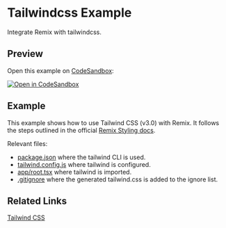 # Tailwindcss Example

Integrate Remix with tailwindcss.

## Preview

Open this example on [CodeSandbox](https://codesandbox.io/s/remix-tailwind-2x8pg):

[![Open in CodeSandbox](https://codesandbox.io/static/img/play-codesandbox.svg)](https://codesandbox.io/s/github/remix-run/examples/tree/main/tailwindcss)

## Example

This example shows how to use Tailwind CSS (v3.0) with Remix. It follows the steps outlined in the official [Remix Styling docs](https://remix.run/guides/styling#tailwind).

Relevant files:

- [package.json](./package.json) where the tailwind CLI is used.
- [tailwind.config.js](./tailwind.config.js) where tailwind is configured.
- [app/root.tsx](./app/root.tsx) where tailwind is imported.
- [.gitignore](.gitignore) where the generated tailwind.css is added to the ignore list.

## Related Links

[Tailwind CSS](https://tailwindcss.com)
